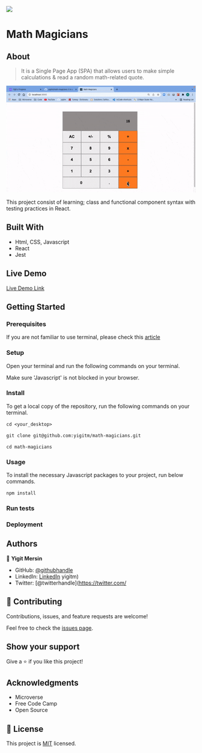![](https://img.shields.io/badge/Microverse-blueviolet)

# Math Magicians

## About

> It is a Single Page App (SPA) that allows users to make simple calculations & read a random math-related quote.

![screenshot](./app.gif)

This project consist of learning; class and functional component syntax with testing practices in React.

## Built With

- Html, CSS, Javascript
- React
- Jest

## Live Demo

[Live Demo Link](https://livedemo.com)

## Getting Started

### Prerequisites

If you are not familiar to use terminal, please check this [article](https://www.theodinproject.com/courses/web-development-101/lessons/command-line-basics-web-development-101)

### Setup

Open your terminal and run the following commands on your terminal.

Make sure 'Javascript' is not blocked in your browser.

### Install

To get a local copy of the repository, run the following commands on your terminal.

```
cd <your_desktop>
```

```
git clone git@github.com:yigitm/math-magicians.git
```

```
cd math-magicians
```

### Usage

To install the necessary Javascript packages to your project, run below commands.

```
npm install
```

### Run tests

### Deployment

## Authors

👤 **Yigit Mersin**

- GitHub: [@githubhandle](https://github.com/ygtmrsn)
- LinkedIn: [LinkedIn](linkedin.com/in/yigitmersin)
  yigitm)
- Twitter: [@twitterhandle](https://twitter.com/

## 🤝 Contributing

Contributions, issues, and feature requests are welcome!

Feel free to check the [issues page](https://github.com/yigitm/math-magicians/issues).

## Show your support

Give a ⭐️ if you like this project!

## Acknowledgments

- Microverse
- Free Code Camp
- Open Source

## 📝 License

This project is [MIT](./MIT.md) licensed.
